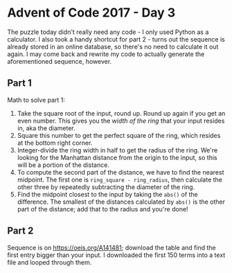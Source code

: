 # Advent of Code 2017 - Day 3
The puzzle today didn't really need any code - I only used Python as a calculator. I also took a handy shortcut for part 2 - turns out the sequence is already stored in an online database, so there's no need to calculate it out again. I may come back and rewrite my code to actually generate the aforementioned sequence, however.

## Part 1
Math to solve part 1:
1. Take the square root of the input, round up. Round up again if you get an even number. This gives you the *width of the ring* that your input resides in, aka the diameter.
2. Square this number to get the perfect square of the ring, which resides at the bottom right corner.
3. Integer-divide the ring width in half to get the radius of the ring. We're looking for the Manhattan distance from the origin to the input, so this will be a portion of the distance.
4. To compute the second part of the distance, we have to find the nearest midpoint. The first one is `ring_square - ring_radius`, then calculate the other three by repeatedly subtracting the diameter of the ring.
5. Find the midpoint closest to the input by taking the `abs()` of the difference. The smallest of the distances calculated by `abs()` is the other part of the distance; add that to the radius and you're done!

## Part 2
Sequence is on https://oeis.org/A141481; download the table and find the first entry bigger than your input. I downloaded the first 150 terms into a text file and looped through them.
